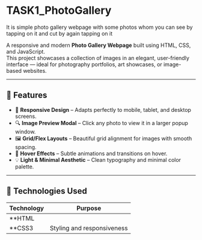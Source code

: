 # TASK1_PhotoGallery
It is simple photo gallery webpage with some photos whom you can see by tapping on it and cut by again tapping on it 

A responsive and modern **Photo Gallery Webpage** built using HTML, CSS, and JavaScript.  
This project showcases a collection of images in an elegant, user-friendly interface — ideal for photography portfolios, art showcases, or image-based websites.

---

## 🌟 Features

- 📱 **Responsive Design** – Adapts perfectly to mobile, tablet, and desktop screens.  
- 🔍 **Image Preview Modal** – Click any photo to view it in a larger popup window.  
- 🖼️ **Grid/Flex Layouts** – Beautiful grid alignment for images with smooth spacing.  
- 🌈 **Hover Effects** – Subtle animations and transitions on hover.  
- 💡 **Light & Minimal Aesthetic** – Clean typography and minimal color palette.

---

## 🧩 Technologies Used

| Technology | Purpose |
|-------------|----------|
| **HTML|
| **CSS3 | Styling and responsiveness |
